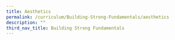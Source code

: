 ```yaml
---
title: Aesthetics
permalink: /curriculum/Building-Strong-Fundamentals/aesthetics
description: ""
third_nav_title: Building Strong Fundamentals
---
```

